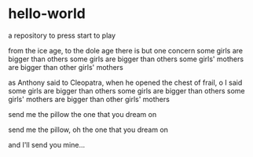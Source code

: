 # hello-world
a repository to press start to play

from the ice age, to the dole age
there is but one concern
some girls are bigger than others
some girls are bigger than others
some girls' mothers are bigger than other girls' mothers

as Anthony said to Cleopatra,
when he opened the chest of frail, o I said
some girls are bigger than others
some girls are bigger than others
some girls' mothers are bigger than other girls' mothers

send me the pillow
the one that you dream on

send me the pillow, oh
the one that you dream on

and I'll send you mine...
